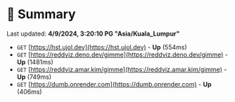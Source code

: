 # 📖 Summary
Last updated: **4/9/2024, 3:20:10 PG "Asia/Kuala_Lumpur"**

- `GET` [https://hst.ujol.dev](https://hst.ujol.dev) - **Up** (554ms)
- `GET` [https://reddviz.deno.dev/gimme](https://reddviz.deno.dev/gimme) - **Up** (1481ms)
- `GET` [https://reddviz.amar.kim/gimme](https://reddviz.amar.kim/gimme) - **Up** (749ms)
- `GET` [https://dumb.onrender.com](https://dumb.onrender.com) - **Up** (406ms)
